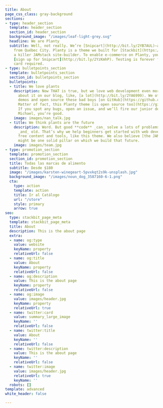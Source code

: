 ```yaml
---
title: About
page_css_class: gray-background
sections:
- type: header_section
  template: header_section
  section_id: header_section
  background_image: "/images/leaf-light-grey.svg"
  headline: We are Planty
  subtitle: Well, not really. We’re [Snipcart](http://bit.ly/2YB7AUL)—a bunch of geeks
    from Québec City. Planty is a theme we built for [Stackbit](https://www.stackbit.com/),
    a killer JAMstack site-builder. To enable e-commerce on Planty, you’ll need to
    [sign up for Snipcart](http://bit.ly/2YzKmhP). Testing is forever free, no credit
    card required.
- type: bulletpoints_section
  template: bulletpoints_section
  section_id: bulletpoints_section
  bulletpoints:
  - title: We love plants
    description: Now THAT is true, but we love web development even more. We talk
      about it on our blog, like, [a lot](http://bit.ly/2YA6999). We often craft live
      demos and open source these bad boys [on GitHub](https://github.com/snipcart).
      Matter of fact, this Planty theme [is open source too](https://github.com/snipcart/stackbit-theme-planty)!
      If you spot any bugs, open an issue, and we’ll fire our junior dev. Just kidding
      Michael, you’re good.
    image: images/nan_talk.jpg
  - title: We think plants are the future
    description: Word. But good **code** _can_ solve a lots of problems, too. New
      _and_ old. That’s why we help beginners get started with web development through
      free content and tools, like this theme. We also believe [the JAMstack](https://jamstack.org/)
      might be one solid pillar on which we build that future.
    image: images/team.jpg
- type: promotion_section
  template: promotion_section
  section_id: promotion_section
  title: Todas las marcas de alimento
  subtitle: Desde $180
  image: "/images/karsten-winegeart-5pvxkqt2s9k-unsplash.jpg"
  background_image: "/images/noun_dog_3587160-6-1.png"
  cta:
    type: action
    template: action
    title: Ir al Catálogo
    url: "/store"
    style: primary
    arrow: true
seo:
  type: stackbit_page_meta
  template: stackbit_page_meta
  title: About
  description: This is the about page
  extra:
  - name: og:type
    value: website
    keyName: property
    relativeUrl: false
  - name: og:title
    value: About
    keyName: property
    relativeUrl: false
  - name: og:description
    value: This is the about page
    keyName: property
    relativeUrl: false
  - name: og:image
    value: images/header.jpg
    keyName: property
    relativeUrl: true
  - name: twitter:card
    value: summary_large_image
    keyName: ''
    relativeUrl: false
  - name: twitter:title
    value: About
    keyName: ''
    relativeUrl: false
  - name: twitter:description
    value: This is the about page
    keyName: ''
    relativeUrl: false
  - name: twitter:image
    value: images/header.jpg
    relativeUrl: true
    keyName: ''
  robots: []
template: advanced
white_header: false

---
```

